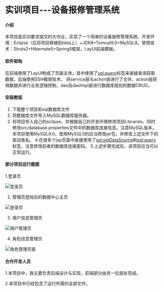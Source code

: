 # 实训项目---设备报修管理系统

#### 介绍
  本项目是实训要求提交的大作业，实现了一个简单的设备报修管理系统。开发环境：Eclipse（后将项目移植到Idea上）+JDK8+Tomcat9.0+MySQL8。使用技术：Struts2+Hibernate5+Spring5框架，LayUI前端模板。

#### 软件架构

   在前端使用了LayUI构成了页面主体，其中使用了<sql:query>标签来直接查询获取数据，后端使用SSH框架技术，
将service层与action层进行了合并，action层获得数据并进行业务逻辑控制，dao及daoImpl层进行数据库级别的数据CRUD。


#### 安装教程

1.  下载整个项目和sql数据库文件
2.  将数据库文件导入MySQL数据库服务器。
3.  将项目导入自己的eclipse，并根据自己的开发环境修改项目Libraries，同时修改src/database.properties文件中的数据库连接信息。注意MySQL版本。本项目使用MySQL8.0，使用MySQL5的应当修改jar包，并修改上述文件下的驱动类名。
4.在很多个jsp页面中直接使用了<sql:setDataSource>和<sql:query>标签，注意修改前者的数据库连接密码。
5.上述步骤完成后，该项目应当可以正常运行。

#### 部分项目运行截图

1.登录页

![登录页](https://images.gitee.com/uploads/images/2020/0911/144739_7b7b535a_6580140.png "屏幕截图.png")


2. 管理员登陆后的数据中心主页

![登录页](https://images.gitee.com/uploads/images/2020/0911/143758_b50397e5_6580140.png "屏幕截图.png")


3. 用户信息管理页 

![用户管理页](https://images.gitee.com/uploads/images/2020/0911/143852_d01a3451_6580140.png "屏幕截图.png") 


4. 角色信息管理页

![角色管理页面](https://images.gitee.com/uploads/images/2020/0911/143939_7246451f_6580140.png "屏幕截图.png")


#### 合作开发人员

1.本项目中，我主要负责后端设计与实现，前端部分由另一位朋友完成。

2.本项目中已经包含了运行所需的全部文件。
